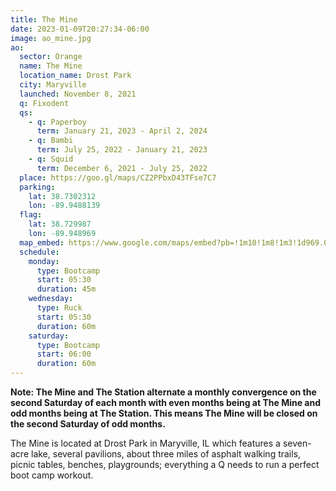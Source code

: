 ```yaml
---
title: The Mine
date: 2023-01-09T20:27:34-06:00
image: ao_mine.jpg
ao:
  sector: Orange
  name: The Mine
  location_name: Drost Park
  city: Maryville
  launched: November 8, 2021
  q: Fixodent
  qs:
    - q: Paperboy
      term: January 21, 2023 - April 2, 2024
    - q: Bambi
      term: July 25, 2022 - January 21, 2023
    - q: Squid
      term: December 6, 2021 - July 25, 2022
  place: https://goo.gl/maps/CZ2PPbxD43TFse7C7
  parking:
    lat: 38.7302312
    lon: -89.9488139
  flag:
    lat: 38.729987
    lon: -89.948969
  map_embed: https://www.google.com/maps/embed?pb=!1m10!1m8!1m3!1d969.0478259870856!2d-89.94859647941438!3d38.730574435821445!3m2!1i1024!2i768!4f13.1!5e1!3m2!1sen!2sus!4v1673557189488!5m2!1sen!2sus
  schedule:
    monday:
      type: Bootcamp
      start: 05:30
      duration: 45m
    wednesday:
      type: Ruck
      start: 05:30
      duration: 60m
    saturday:
      type: Bootcamp
      start: 06:00
      duration: 60m
---
```

**Note: The Mine and The Station alternate a monthly convergence on the second Saturday of each month with even months being at The Mine and odd months being at The Station. This means The Mine will be closed on the second Saturday of odd months.**

The Mine is located at Drost Park in Maryville, IL which features a seven-acre lake, several pavilions, about three miles of asphalt walking trails, picnic tables, benches, playgrounds; everything a Q needs to run a perfect boot camp workout.
